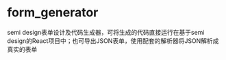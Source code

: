 # form_generator

semi design表单设计及代码生成器，可将生成的代码直接运行在基于semi design的React项目中；也可导出JSON表单，使用配套的解析器将JSON解析成真实的表单
